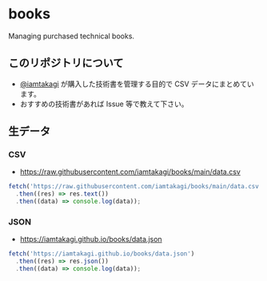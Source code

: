 # books
Managing purchased technical books.

## このリポジトリについて
- [@iamtakagi](https://github.com/iamtakagi) が購入した技術書を管理する目的で CSV データにまとめています。
- おすすめの技術書があれば Issue 等で教えて下さい。

## 生データ

### CSV
- https://raw.githubusercontent.com/iamtakagi/books/main/data.csv

```javascript
fetch('https://raw.githubusercontent.com/iamtakagi/books/main/data.csv')
  .then((res) => res.text())
  .then((data) => console.log(data));
```

### JSON
- https://iamtakagi.github.io/books/data.json

```javascript
fetch('https://iamtakagi.github.io/books/data.json')
  .then((res) => res.json())
  .then((data) => console.log(data));
```
